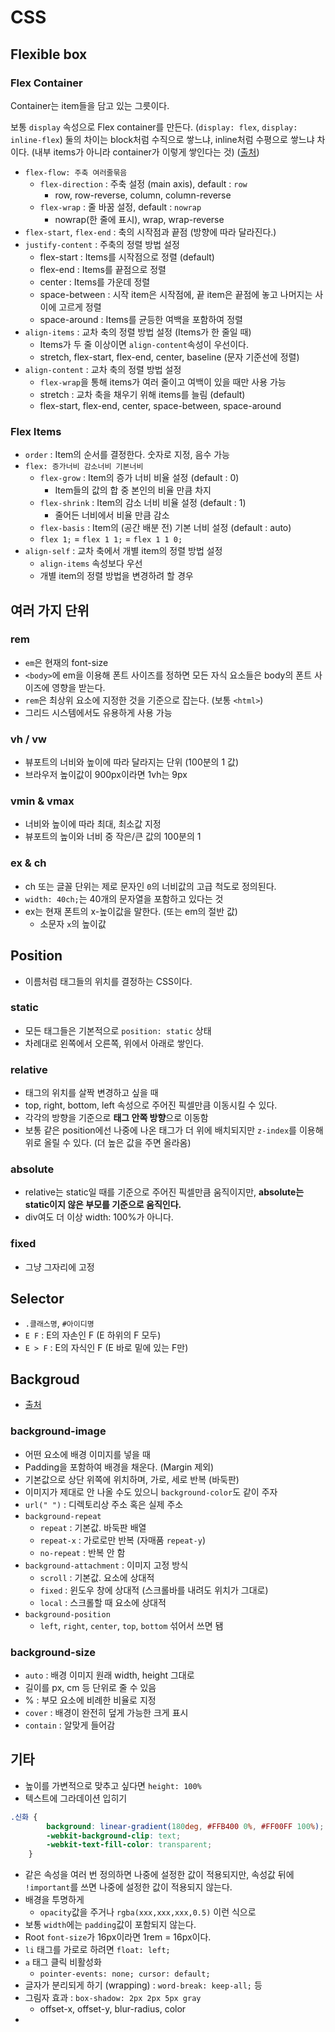 # CSS

## Flexible box

### Flex Container

Container는 item들을 담고 있는 그릇이다.

보통 `display` 속성으로 Flex container를 만든다. (`display: flex`, `display: inline-flex`) 둘의 차이는 block처럼 수직으로 쌓느냐, inline처럼 수평으로 쌓느냐 차이다. (내부 items가 아니라 container가 이렇게 쌓인다는 것) ([출처]( https://heropy.blog/2018/11/24/css-flexible-box/ ))

- `flex-flow: 주축 여러줄묶음`
    - `flex-direction` : 주축 설정 (main axis), default : `row`
        - row, row-reverse, column, column-reverse
    - `flex-wrap` : 줄 바꿈 설정, default : `nowrap`
        - nowrap(한 줄에 표시), wrap, wrap-reverse
- `flex-start`, `flex-end` : 축의 시작점과 끝점 (방향에 따라 달라진다.)
- `justify-content` : 주축의 정렬 방법 설정
    - flex-start : Items를 시작점으로 정렬 (default)
    - flex-end : Items를 끝점으로 정렬
    - center : Items를 가운데 정렬
    - space-between : 시작 item은 시작점에, 끝 item은 끝점에 놓고 나머지는 사이에 고르게 정렬
    - space-around : Items를 균등한 여백을 포함하여 정렬
- `align-items` : 교차 축의 정렬 방법 설정 (Items가 한 줄일 때)
    - Items가 두 줄 이상이면 `align-content`속성이 우선이다.
    - stretch, flex-start, flex-end, center, baseline (문자 기준선에 정렬)
- `align-content` : 교차 축의 정렬 방법 설정
    - `flex-wrap`을 통해 items가 여러 줄이고 여백이 있을 때만 사용 가능
    - stretch : 교차 축을 채우기 위해 items를 늘림 (default)
    - flex-start, flex-end, center, space-between, space-around

### Flex Items

- `order` : Item의 순서를 결정한다. 숫자로 지정, 음수 가능
- `flex: 증가너비 감소너비 기본너비`
    - `flex-grow` : Item의 증가 너비 비율 설정 (default : 0)
        - Item들의 값의 합 중 본인의 비율 만큼 차지
    - `flex-shrink` : Item의 감소 너비 비율 설정 (default : 1)
        - 줄어든 너비에서 비율 만큼 감소
    - `flex-basis` : Item의 (공간 배분 전) 기본 너비 설정 (default : auto)
    - `flex 1;` = `flex 1 1;` = `flex 1 1 0;`
- `align-self` : 교차 축에서 개별 item의 정렬 방법 설정
    - `align-items` 속성보다 우선
    - 개별 item의 정렬 방법을 변경하려 할 경우

## 여러 가지 단위

### rem

- `em`은 현재의 font-size
- `<body>`에 em을 이용해 폰트 사이즈를 정하면 모든 자식 요소들은 body의 폰트 사이즈에 영향을 받는다.
- `rem`은 최상위 요소에 지정한 것을 기준으로 잡는다. (보통 `<html>`)
- 그리드 시스템에서도 유용하게 사용 가능

### vh / vw

- 뷰포트의 너비와 높이에 따라 달라지는 단위 (100분의 1 값)
- 브라우저 높이값이 900px이라면 1vh는 9px

### vmin & vmax

- 너비와 높이에 따라 최대, 최소값 지정
- 뷰포트의 높이와 너비 중 작은/큰 값의 100분의 1

### ex & ch

- ch 또는 글꼴 단위는 제로 문자인 `0`의 너비값의 고급 척도로 정의된다.
- `width: 40ch;`는 40개의 문자열을 포함하고 있다는 것
- ex는 현재 폰트의 x-높이값을 말한다. (또는 em의 절반 값)
    - 소문자 `x`의 높이값

## Position

- 이름처럼 태그들의 위치를 결정하는 CSS이다.

### static

- 모든 태그들은 기본적으로 `position: static` 상태
- 차례대로 왼쪽에서 오른쪽, 위에서 아래로 쌓인다.

### relative

- 태그의 위치를 살짝 변경하고 싶을 때
- top, right, bottom, left 속성으로 주어진 픽셀만큼 이동시킬 수 있다.
- 각각의 방향을 기준으로 **태그 안쪽 방향**으로 이동함
- 보통 같은 position에선 나중에 나온 태그가 더 위에 배치되지만 `z-index`를 이용해 위로 올릴 수 있다. (더 높은 값을 주면 올라옴)

### absolute

- relative는 static일 때를 기준으로 주어진 픽셀만큼 움직이지만, **absolute는 static이지 않은 부모를 기준으로 움직인다.**
- div여도 더 이상 width: 100%가 아니다.

### fixed

- 그냥 그자리에 고정

## Selector

- `.클래스명`, `#아이디명`
- `E F` : E의 자손인 F (E 하위의 F 모두)
- `E > F` : E의 자식인 F (E 바로 밑에 있는 F만)

## Backgroud

- [출처]( https://aboooks.tistory.com/157 )

### background-image

- 어떤 요소에 배경 이미지를 넣을 때
- Padding을 포함하여 배경을 채운다. (Margin 제외)
- 기본값으로 상단 위쪽에 위치하며, 가로, 세로 반복 (바둑판)
- 이미지가 제대로 안 나올 수도 있으니 `background-color`도 같이 주자
- `url(" ")` : 디렉토리상 주소 혹은 실제 주소
- `background-repeat`
    - `repeat` : 기본값. 바둑판 배열
    - `repeat-x` : 가로로만 반복 (자매품 `repeat-y`)
    - `no-repeat` : 반복 안 함
- `background-attachment` : 이미지 고정 방식
    - `scroll` : 기본값. 요소에 상대적
    - `fixed` : 윈도우 창에 상대적 (스크롤바를 내려도 위치가 그대로)
    - `local` : 스크롤할 때 요소에 상대적
- `background-position`
    - `left`, `right`, `center`, `top`, `bottom` 섞어서 쓰면 됌

### background-size

- `auto` : 배경 이미지 원래 width, height 그대로
- 길이를 px, cm 등 단위로 줄 수 있음
- % : 부모 요소에 비례한 비율로 지정
- `cover` : 배경이 완전히 덮게 가능한 크게 표시
- `contain` : 알맞게 들어감

## 기타

- 높이를 가변적으로 맞추고 싶다면 `height: 100%`
- 텍스트에 그라데이션 입히기

```css
.신화 {
        background: linear-gradient(180deg, #FFB400 0%, #FF00FF 100%);
        -webkit-background-clip: text;
        -webkit-text-fill-color: transparent;
    }
```

- 같은 속성을 여러 번 정의하면 나중에 설정한 값이 적용되지만, 속성값 뒤에 `!important`를 쓰면 나중에 설정한 값이 적용되지 않는다.
- 배경을 투명하게
    - `opacity`값을 주거나 `rgba(xxx,xxx,xxx,0.5)` 이런 식으로
- 보통 `width`에는 `padding`값이 포함되지 않는다.
- Root `font-size`가 16px이라면 1rem = 16px이다.
- `li` 태그를 가로로 하려면 `float: left;`
- `a` 태그 클릭 비활성화
    - `pointer-events: none; cursor: default;`
- 글자가 분리되게 하기 (wrapping) : `word-break: keep-all;` 등
- 그림자 효과 : `box-shadow: 2px 2px 5px gray`
    - offset-x, offset-y, blur-radius, color
- 